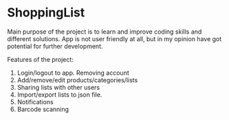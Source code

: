 # ShoppingList

Main purpose of the project is to learn and improve coding skills and different solutions.
App is not user friendly at all, but in my opinion have got potential for further development.

Features of the project:
1. Login/logout to app. Removing account
2. Add/remove/edit products/categories/lists
3. Sharing lists with other users
4. Import/export lists to json file.
5. Notifications
6. Barcode scanning
